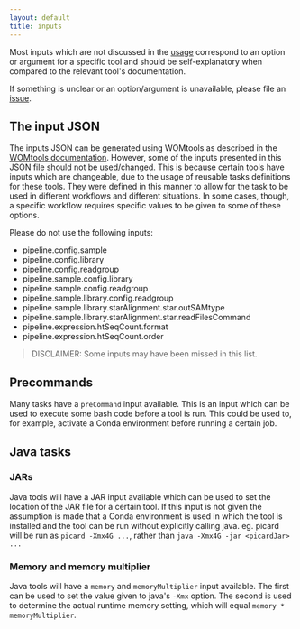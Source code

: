 ```yaml
---
layout: default
title: inputs
---
```


Most inputs which are not discussed in the [usage](index.md#Usage) correspond
to an option or argument for a specific tool and should be self-explanatory
when compared to the relevant tool's documentation.

If something is unclear or an option/argument is unavailable, please file an
[issue](https://github.com/biowdl/rna-seq/issues).

## The input JSON

The inputs JSON can be generated using WOMtools as described in the [WOMtools
documentation](http://cromwell.readthedocs.io/en/stable/WOMtool/). However,
some of the inputs presented in this JSON file should not be used/changed. This
is because certain tools have inputs which are changeable, due to the usage of
reusable tasks definitions for these tools. They were defined in this manner
to allow for the task to be used in different workflows and different
situations. In some cases, though, a specific workflow requires specific values
to be given to some of these options.

Please do not use the following inputs:
- pipeline.config.sample
- pipeline.config.library
- pipeline.config.readgroup
- pipeline.sample.config.library
- pipeline.sample.config.readgroup
- pipeline.sample.library.config.readgroup
- pipeline.sample.library.starAlignment.star.outSAMtype
- pipeline.sample.library.starAlignment.star.readFilesCommand
- pipeline.expression.htSeqCount.format
- pipeline.expression.htSeqCount.order

> DISCLAIMER: Some inputs may have been missed in this list.

## Precommands
Many tasks have a `preCommand` input available. This is an input which can be
used to execute some bash code before a tool is run. This could be used to,
for example, activate a Conda environment before running a certain job.

## Java tasks

### JARs
Java tools will have a JAR input available which can be used to set the
location of the JAR file for a certain tool. If this input is not given the
assumption is made that a Conda environment is used in which the tool is
installed and the tool can be run without explicitly calling java. eg.
picard will be run as `picard -Xmx4G ...`, rather than
`java -Xmx4G -jar <picardJar> ...`

### Memory and memory multiplier
Java tools will have a `memory` and `memoryMultiplier` input available. The
first can be used to set the value given to java's `-Xmx` option. The second
is used to determine the actual runtime memory setting, which will equal
`memory * memoryMultiplier`.
